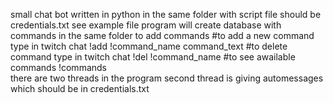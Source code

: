small chat bot written in python 
in the same folder with script file should be credentials.txt see example file
program will create database with commands in the same folder to add commands 
#to add a new command type in twitch chat 
!add !command_name command_text 
#to delete command type in twitch chat 
!del !command_name 
#to see awailable commands
!commands  
there are two threads in the program
second thread is giving automessages which should be in credentials.txt
